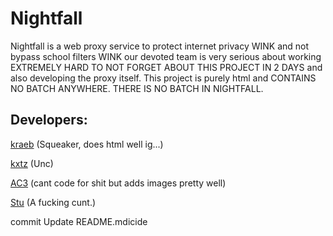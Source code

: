 # Nightfall

Nightfall is a web proxy service to protect internet privacy WINK and not bypass school filters WINK
our devoted team is very serious about working EXTREMELY HARD TO NOT FORGET ABOUT THIS PROJECT IN 2 DAYS and also developing the proxy itself. 
This project is purely html and CONTAINS NO BATCH ANYWHERE. THERE IS NO BATCH IN NIGHTFALL. 

## Developers:
[kraeb](https://discord.com/users/721608676783423499) (Squeaker, does html well ig...)
 
[kxtz](https://discord.com/users/952792525637312552) (Unc)
 
[AC3](https://discord.com/users/917886650951008276) (cant code for shit but adds images pretty well)
 
[Stu](https://discord.com/users/879868861162324049) (A fucking cunt.)

commit Update README.mdicide

